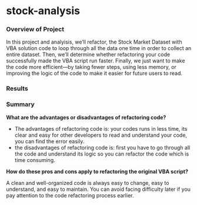 # stock-analysis
### Overview of Project
In this project and analyisis, we’ll refactor, the Stock Market Dataset with VBA solution code to loop through all the data one time in order to collect an entire dataset. Then, we’ll determine whether refactoring your code successfully made the VBA script run faster. Finally, we just want to make the code more efficient—by taking fewer steps, using less memory, or improving the logic of the code to make it easier for future users to read.
### Results


### Summary
**What are the advantages or disadvantages of refactoring code?**

- The advantages of refactoring code is:
your codes runs in less time, its clear and easy for other developers to read and understand your code, you can find the error easily.
- the disadvantages of refactoring code is:
first you have to go through all the code and understand its logic so you can refactor the code which is time consuming.

**How do these pros and cons apply to refactoring the original VBA script?**

A clean and well-organized code is always easy to change, easy to understand, and easy to maintain. You can avoid facing difficulty later if you pay attention to the code refactoring process earlier.
